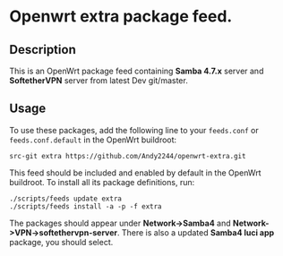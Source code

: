 # Openwrt extra package feed.

## Description

This is an OpenWrt package feed containing **Samba 4.7.x** server and **SoftetherVPN** server from latest Dev git/master.

## Usage

To use these packages, add the following line to your ```feeds.conf``` or ```feeds.conf.default``` in the OpenWrt buildroot:

```src-git extra https://github.com/Andy2244/openwrt-extra.git```

This feed should be included and enabled by default in the OpenWrt buildroot. To install all its package definitions, run:
```
./scripts/feeds update extra
./scripts/feeds install -a -p -f extra
```
The packages should appear under **Network->Samba4** and **Network->VPN->softethervpn-server**. There is also a updated **Samba4 luci app** package, you should select.
